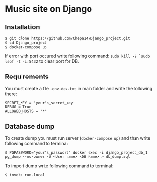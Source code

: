 # Music site on Django

## Installation
```
$ git clone https://github.com/Chepa14/Django_project.git
$ cd Django_project
$ docker-compose up
```

If error with port occured write following command: ```sudo kill -9 `sudo lsof -t -i:5432``` to clear port for DB.

## Requirements

You must create a file `.env.dev.txt` in main folder and write the following there:
```
SECRET_KEY = 'your's_secret_key'
DEBUG = True
ALLOWED_HOSTS = '*'
```
## Database dump

To create dump you must run server (```docker-compose up```) and than write following command to terminal:
```
$ PGPASSWORD="your's_password" docker exec -i django_project_db_1  pg_dump --no-owner -U <User name> <DB Name> > db_dump.sql
```
To import dump write following command to terminal:
```
$ invoke run-local
```

